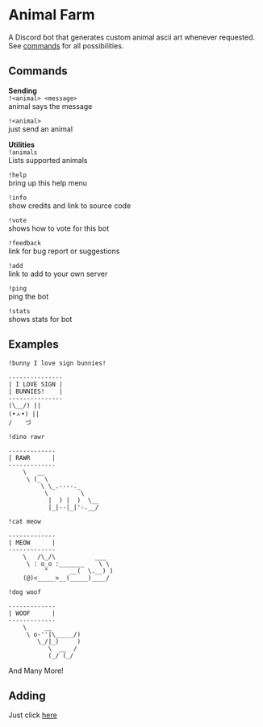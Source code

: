# Animal Farm

A Discord bot that generates custom animal ascii art whenever requested. See [commands](#Commands) for all possibilities.

## Commands

**Sending**  
`!<animal> <message>`  
animal says the message

`!<animal>`  
just send an animal

**Utilities**  
`!animals`  
Lists supported animals

`!help`  
bring up this help menu

`!info`  
show credits and link to source code

`!vote`  
shows how to vote for this bot

`!feedback`  
link for bug report or suggestions

`!add`  
link to add to your own server

`!ping`  
ping the bot

`!stats`  
shows stats for bot

## Examples

`!bunny I love sign bunnies!`

```text
---------------
| I LOVE SIGN |
| BUNNIES!    |
---------------
(\__/) ||
(•ㅅ•) ||
/ 　 づ
```

`!dino rawr`

```text
-------------
| RAWR      |
-------------
    \   __
     \ (_ \
         \ \_.----._
          \         \
           |  ) |  )  \__
           |_|--|_|'-.__/
```

`!cat meow`

```text
-------------
| MEOW      |
-------------
    \   /\_/\           ___
     \ : o_o :_______    \ \
          ^      __(  \.__) )
    (@)<_____>__(_____)____/
```

`!dog woof`

```text
-------------
| WOOF      |
-------------
    \     __
     \ o-''|\_____/)
        \_/|_)     )
           \  __  /
           (_/ (_/
```

And Many More!

## Adding

Just click [here](https://discordapp.com/api/oauth2/authorize?scope=bot&client_id=511688790994059267)
